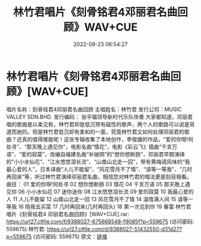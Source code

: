 ﻿---
title: 林竹君唱片《刻骨铭君4邓丽君名曲回顾》WAV+CUE
date: 2022-09-23 06:54:27
categories: WAV车载音乐、镜像
tags: 华语中文
---
# 林竹君唱片《刻骨铭君4邓丽君名曲回顾》[WAV+CUE]

唱片名称：刻骨铭君4邓丽君名曲回顾
主唱姓名：林竹君
发行公司：MUSIC VALLEY SDN.BHD.
发行编码：
张平福领导新时代乐队伴奏
大家都知道，邓丽君唱的歌曲是以柔见称，林竹君却是低沉带有磁性的歌声，两个人的歌路可以说是背道而驰的。但是林竹君低沉却有柔和的一面，究竟林竹君又如何处理邓丽君的歌曲？还真的值得推敲呢！这张专辑收集了本地创作，李俊雄的作品，“爱的你呀!何处寻”、“那天晚上遇见你”，电影名曲“情花”，电影《彩云飞》插曲“千言万语”、“爱的寂莫”，改编自福建名曲“补破网”的“想你想断肠”，邓丽君早期演绎的“小小水仙花”、“江水悠悠泪长流”、“山南山北走一回”，带有黄梅调风味的“我最心爱的人”，日本译曲“人儿不能留”、“风花雪月不了情”、“请等一等我”、“几时再回来”等，听过林竹君演绎邓丽君名曲，相信您对林竹君的唱法更是刮目相看。
曲目：
01 爱的你呀!何处寻
02 想你想断肠
03 情花
04 千言万语
05 那天晚上遇见你
06 小小水仙花
07 迷你迷你
08 江水悠悠泪长流
09 爱的寂莫
10 我最心爱的人
11 人儿不能留
12 山南山北走一回
13 风花雪月不了情
14 温情满人间
15 请等一等我
16 陪我去买菜
17 几时再回来(几时再回头)
18 第一次见到你
19 春雷
林竹君唱片《刻骨铭君4 邓丽君名曲回顾》[WAV+CUE].rar: https://url27.ctfile.com/f/9388027-675668548-f9085f?p=559675
(访问密码: 559675)
林竹君: https://url27.ctfile.com/d/9388027-51432550-d31d27?p=559675
(访问密码: 559675)
原文：[链接](https://blog.sina.com.cn/s/blog_1647c7e7601030zjo.html)